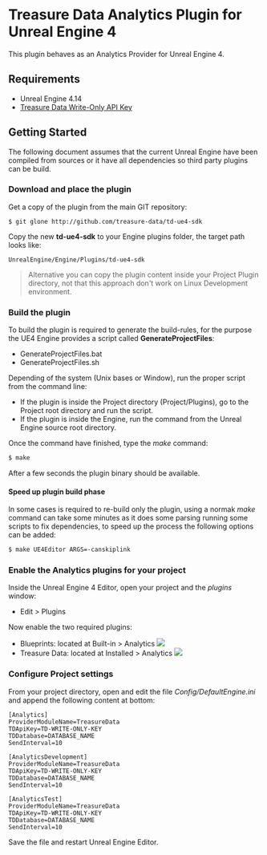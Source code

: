 # Treasure Data Analytics Plugin for Unreal Engine 4

This plugin behaves as an Analytics Provider for Unreal Engine 4.

## Requirements

- Unreal Engine 4.14
- [Treasure Data Write-Only API Key](https://console.treasuredata.com/users/current)

## Getting Started

The following document assumes that the current Unreal Engine have been compiled from sources or it have all dependencies so third party plugins can be build.

### Download and place the plugin

Get a copy of the plugin from the main GIT repository:

```
$ git glone http://github.com/treasure-data/td-ue4-sdk
```

Copy the new __td-ue4-sdk__ to your Engine plugins folder, the target path looks like:

```
UnrealEngine/Engine/Plugins/td-ue4-sdk
```
> Alternative you can copy the plugin content inside your Project Plugin directory, not that this approach don't work on Linux Development environment.

### Build the plugin

To build the plugin is required to generate the build-rules, for the purpose the UE4 Engine provides a script called __GenerateProjectFiles__:

- GenerateProjectFiles.bat
- GenerateProjectFiles.sh

Depending of the system (Unix bases or Window), run the proper script from the command line:

- If the plugin is inside the Project directory (Project/Plugins), go to the Project root directory and run the script.
- If the plugin is inside the Engine, run the command from the Unreal Engine source root directory.

Once the command have finished, type the _make_ command:

```bash
$ make
```

After a few seconds the plugin binary should be available.

#### Speed up plugin build phase

In some cases is required to re-build only the plugin, using a normak _make_ command can take some minutes as it does some parsing running some scripts to fix dependencies, to speed up the process the following options can be added:

```bash
$ make UE4Editor ARGS=-canskiplink
```

### Enable the Analytics plugins for your project

Inside the Unreal Engine 4 Editor, open your project and the _plugins_ window:

- Edit > Plugins

Now enable the two required plugins:

- Blueprints: located at Built-in > Analytics ![](http://edsiper.linuxchile.cl/ue4_blueprints_enable.jpg)
- Treasure Data: located at Installed > Analytics ![](http://edsiper.linuxchile.cl/ue4_td_plugin_enable.jpg)

### Configure Project settings

From your project directory, open and edit the file _Config/DefaultEngine.ini_ and append the following content at bottom:

```
[Analytics]
ProviderModuleName=TreasureData
TDApiKey=TD-WRITE-ONLY-KEY
TDDatabase=DATABASE_NAME
SendInterval=10

[AnalyticsDevelopment]
ProviderModuleName=TreasureData
TDApiKey=TD-WRITE-ONLY-KEY
TDDatabase=DATABASE_NAME
SendInterval=10

[AnalyticsTest]
ProviderModuleName=TreasureData
TDApiKey=TD-WRITE-ONLY-KEY
TDDatabase=DATABASE_NAME
SendInterval=10
```

Save the file and restart Unreal Engine Editor.
